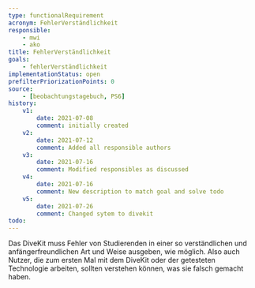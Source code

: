 ```yaml
---
type: functionalRequirement
acronym: FehlerVerständlichkeit
responsible:
    - mwi
    - ako
title: FehlerVerständlichkeit
goals:
    - fehlerVerständlichkeit
implementationStatus: open
prefilterPriorizationPoints: 0
source:
    - [beobachtungstagebuch, PS6]
history:
    v1:
        date: 2021-07-08
        comment: initially created
    v2:
        date: 2021-07-12
        comment: Added all responsible authors
    v3:
        date: 2021-07-16
        comment: Modified responsibles as discussed
    v4:
        date: 2021-07-16
        comment: New description to match goal and solve todo
    v5:
        date: 2021-07-26
        comment: Changed sytem to divekit
todo:
---
```


Das DiveKit muss Fehler von Studierenden in einer so verständlichen und anfängerfreundlichen Art und Weise ausgeben, wie möglich. 
Also auch Nutzer, die zum ersten Mal mit dem DiveKit oder der getesteten Technologie arbeiten, sollten verstehen können, was sie falsch gemacht haben.
